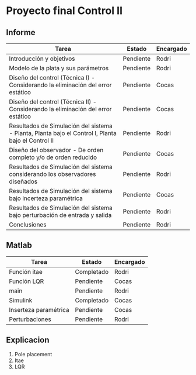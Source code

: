# Proyecto final Control II

## Informe

|Tarea|Estado|Encargado|
|-----|------|---------|
|Introducción y objetivos|Pendiente|Rodri|
|Modelo de la plata y sus parámetros|Pendiente|Rodri|
|Diseño del control (Técnica I) - Considerando la eliminación del error estático|Pendiente|Cocas|
|Diseño del control (Técnica II) - Considerando la eliminación del error estático|Pendiente|Cocas|
|Resultados de Simulación del sistema - Planta, Planta bajo el Control I, Planta bajo el Control II|Pendiente|Rodri|
|Diseño del observador - De orden completo y/o de orden reducido|Pendiente|Cocas|Cocas|
|Resultados de Simulación del sistema considerando los observadores diseñados|Pendiente|Rodri|
|Resultados de Simulación del sistema bajo incerteza paramétrica|Pendiente|Cocas|
|Resultados de Simulación del sistema bajo perturbación de entrada y salida|Pendiente|Rodri|
|Conclusiones|Pendiente|Rodri|

## Matlab
|Tarea|Estado|Encargado|
|-----|------|---------|
|Función itae|Completado|Rodri|
|Función LQR|Pendiente|Cocas|
|main|Pendiente|Rodri|
|Simulink|Completado|Cocas|
|Inserteza paramétrica|Pendiente|Cocas|
|Perturbaciones|Pendiente|Rodri|

## Explicacion

1. Pole placement
2. Itae
3. LQR